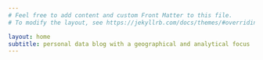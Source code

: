 ```yaml
---
# Feel free to add content and custom Front Matter to this file.
# To modify the layout, see https://jekyllrb.com/docs/themes/#overriding-theme-defaults

layout: home
subtitle: personal data blog with a geographical and analytical focus
---
```


